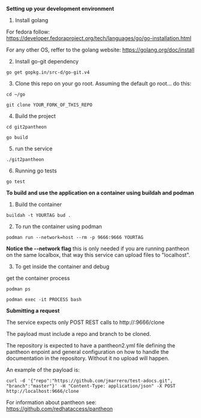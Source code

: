 **Setting up your development environment**

1. Install golang

For fedora follow:
https://developer.fedoraproject.org/tech/languages/go/go-installation.html

For any other OS, reffer to the golang website:
https://golang.org/doc/install


2. Install go-git dependency

```
go get gopkg.in/src-d/go-git.v4
```

3. Clone this repo on your go root. Assuming the default go root... do this:

```
cd ~/go
```

```
git clone YOUR_FORK_OF_THIS_REPO
```

4. Build the project

```
cd git2pantheon
```

```
go build
```

5. run the service

```
./git2pantheon
```

6. Running go tests

```
go test
```

**To build and use the application on a container using buildah and podman**
1. Build the container

```
buildah -t YOURTAG bud .
```

2. To run the container using podman

```
podman run --network=host --rm -p 9666:9666 YOURTAG
```
**Notice the --network flag** this is only needed if you are running pantheon on the same localbox, that way this service can upload files to "localhost".

3. To get inside the container and debug

get the container process
```
podman ps
```

```
podman exec -it PROCESS bash
```

**Submitting a request**

The service expects only POST REST calls to http://<YOURHOST>:9666/clone

The payload must include a repo and branch to be cloned.

The repository is expected to have a pantheon2.yml file defining the pantheon enpoint and general configuration on how to handle the documentation in the repository. Without it no upload will happen.

An example of the payload is:

```
curl -d '{"repo":"https://github.com/jmarrero/test-adocs.git", "branch":"master"}' -H "Content-Type: application/json" -X POST http://localhost:9666/clone
```

For information about pantheon see: https://github.com/redhataccess/pantheon
